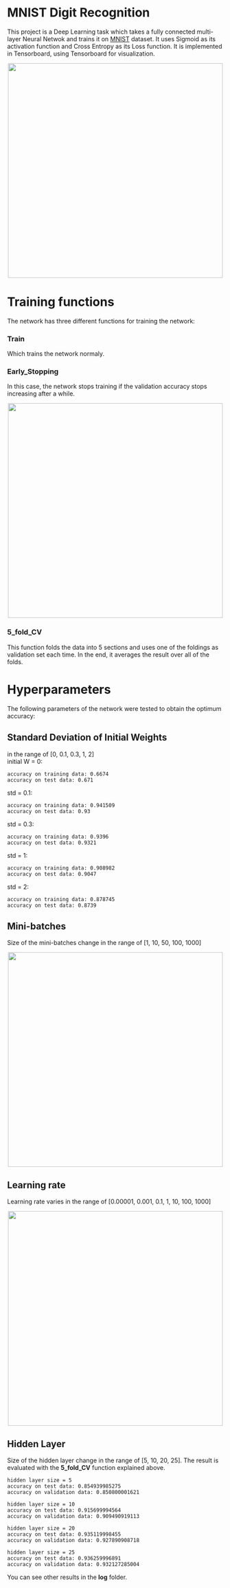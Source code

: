 # MNIST Digit Recognition
This project is a Deep Learning task which takes a fully connected multi-layer Neural Netwok and trains it on [MNIST](http://yann.lecun.com/exdb/mnist/) dataset. It uses Sigmoid as its activation function and Cross Entropy as its Loss function. It is implemented in Tensorboard, using Tensorboard for visualization.

<p align="center"><img src="https://user-images.githubusercontent.com/19167068/32612287-2607c202-c57d-11e7-97b0-3a21918ffca2.png" width="500"/>

# Training functions
The network has three different functions for training the network:
  ### Train
  Which trains the network normaly. 
  ### Early_Stopping
  In this case, the network stops training if the validation accuracy stops increasing after a while.
  
  <p align="center"><img src="https://user-images.githubusercontent.com/19167068/32612297-28554520-c57d-11e7-8ca5-89df3e27c67f.png" width="500">
 
  ### 5_fold_CV
  This function folds the data into 5 sections and uses one of the foldings as validation set each time. In the end, it averages the result over all of the folds.

# Hyperparameters
The following parameters of the network were tested to obtain the optimum accuracy:
  ## Standard Deviation of Initial Weights
  in the range of \[0, 0.1, 0.3, 1, 2\]  
  initial W = 0:
  ```
  accuracy on training data: 0.6674 
  accuracy on test data: 0.671
  ```
  std = 0.1:
  ```
  accuracy on training data: 0.941509 
  accuracy on test data: 0.93
  ```
  std = 0.3:
  ```
  accuracy on training data: 0.9396 
  accuracy on test data: 0.9321
  ```
  std = 1:
  ```
  accuracy on training data: 0.908982 
  accuracy on test data: 0.9047
  ```
  std = 2:
  ```
  accuracy on training data: 0.878745 
  accuracy on test data: 0.8739
  ```
  ## Mini-batches
  Size of the mini-batches change in the range of \[1, 10, 50, 100, 1000\]  
  <p align="center"><img src="https://user-images.githubusercontent.com/19167068/32612293-28016d74-c57d-11e7-9dda-f4104a33ab83.png" width="500">
 
  ## Learning rate
  Learning rate varies in the range of \[0.00001, 0.001, 0.1, 1, 10, 100, 1000\]
  <p align="center"><img src="https://user-images.githubusercontent.com/19167068/32612294-282b1340-c57d-11e7-9b60-fb961cdffc30.png" width="500">
  
  ## Hidden Layer
  Size of the hidden layer change in the range of \[5, 10, 20, 25\]. The result is evaluated with the **5_fold_CV** function explained above.
  
  ```
  hidden layer size = 5
  accuracy on test data: 0.854939985275 
  accuracy on validation data: 0.850800001621
  ```
  ```
  hidden layer size = 10
  accuracy on test data: 0.915699994564 
  accuracy on validation data: 0.909490919113
  ```
  ```
  hidden layer size = 20
  accuracy on test data: 0.935119998455
  accuracy on validation data: 0.927890908718 
  ```
  ```
  hidden layer size = 25
  accuracy on test data: 0.936259996891 
  accuracy on validation data: 0.932127285004
  ```
  
You can see other results in the **log** folder.


